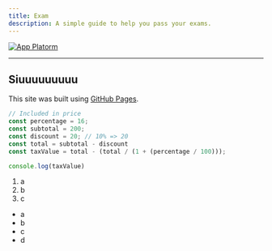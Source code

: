 ```yaml
---
title: Exam
description: A simple guide to help you pass your exams.
---
```


[![App Platorm](https://doimages.nyc3.cdn.digitaloceanspaces.com/002Blog/0-BLOG-BANNERS/app_platform.png)](https://www.digitalocean.com/products/app-platform)

---

## Siuuuuuuuuu

This site was built using [GitHub Pages](https://pages.github.com/).

```javascript
// Included in price
const percentage = 16;
const subtotal = 200;
const discount = 20; // 10% => 20
const total = subtotal - discount
const taxValue = total - (total / (1 + (percentage / 100)));

console.log(taxValue)
```

1. a
2. b
3. c

- a
- b
- c
- d